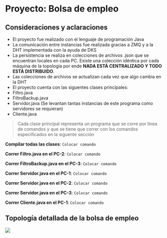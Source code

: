 # Proyecto: Bolsa de empleo

## Consideraciones y aclaraciones

* El proyecto fue realizado con el lenguaje de programación Java
* La comunicación entre instancias fue realizada gracias a ZMQ y a la DHT implementada con la ayuda de DKS
* La persistencia se realiza en colecciones de archivos .json que se encuentran locales en cada PC. Existe una colección idéntica por cada máquina de la topología por ende **NADA ESTÁ CENTRALIZADO Y TODO ESTÁ DISTRIBUIDO**.
* Las colecciones de archivos se actualizan cada vez que algo cambia en la DHT
* El proyecto cuenta con las siguentes clases principales:
*   Filtro.java
*   FiltroBackup.java
*   Servidor.java (Se levantan tantas instancias de este programa como servidores se requieran)
*   Cliente.java
> Cada clase principal representa un programa que se corre por línea de comandos y que se tiene que correr con los comandos especificados en la siguente sección

**Compilar todas las clases**: `Colocar comando`

**Correr Filtro.java en el PC-2**: `Colocar comando`

**Correr FiltroBackup.java en el PC-3**: `Colocar comando`

**Correr Servidor.java en el PC-1**: `Colocar comando`

**Correr Servidor.java en el PC-2**: `Colocar comando`

**Correr Servidor.java en el PC-3**: `Colocar comando`

**Correr Cliente.java en el PC-1**: `Colocar comando`

## Topología detallada de la bolsa de empleo

![](images/TopologíaBolsaDeEmpleo.png)
